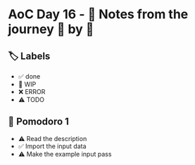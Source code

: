 # AoC Day 16 - 📝 Notes from the journey 🍅 by 🍅

## 🏷️ Labels

- ✅ done
- 🚧 WIP
- ❌ ERROR
- ⚠️ TODO

## 🍅 Pomodoro 1
- ⚠️ Read the description
- ✅ Import the input data
- ⚠️ Make the example input pass
